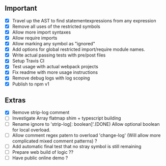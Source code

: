 Important
-----------

- [X] Travel up the AST to find statementexpressions from any expression
- [X] Remove all uses of the restricted symbols
- [X] Allow more import syntaxes
- [X] Allow require imports 
- [X] Allow marking any symbol as "ignored"
- [X] Add options for global restricted import/require module names.
- [X] Write actual passing tests with pre/post files
- [X] Setup Travis CI
- [X] Test usage with actual webpack projects
- [X] Fix readme with more usage instructions
- [X] Remove debug logs with log scoping
- [X] Publish to npm v1

Extras
---------

- [X] Remove strip-log comment
- [ ] Investigate Array flatmap shim + typescript building 
- [ ] Rename ignore to 'strip-log[: boolean]'.(DONE) Allow optional boolean for local overload.
- [ ] Allow comment regex patern to overload 'change-log' (Will allow more complicated mixed comment patterns) ?
- [ ] Add automatic final test that no stray symbol is still remaining
- [ ] Prepare web build of logic ??
- [ ] Have public online demo ?